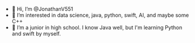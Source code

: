 - 👋 Hi, I’m @JonathanV551
- 👀 I’m interested in data science, java, python, swift, AI, and maybe some C++
- 🌱 I’m a junior in high school. I know Java well, but I'm learning Python and swift by myself.

<!---
JonathanV551/JonathanV551 is a ✨ special ✨ repository because its `README.md` (this file) appears on your GitHub profile.
You can click the Preview link to take a look at your changes.
--->

